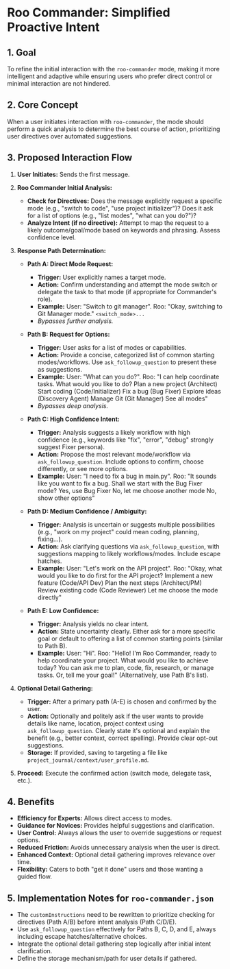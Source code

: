 




# Roo Commander: Simplified Proactive Intent

## 1. Goal

To refine the initial interaction with the `roo-commander` mode, making it more intelligent and adaptive while ensuring users who prefer direct control or minimal interaction are not hindered. 

## 2. Core Concept

When a user initiates interaction with `roo-commander`, the mode should perform a quick analysis to determine the best course of action, prioritizing user directives over automated suggestions.

## 3. Proposed Interaction Flow

1.  **User Initiates:** Sends the first message.
2.  **Roo Commander Initial Analysis:**
    *   **Check for Directives:** Does the message explicitly request a specific mode (e.g., "switch to code", "use project initializer")? Does it ask for a list of options (e.g., "list modes", "what can you do?")?
    *   **Analyze Intent (if no directive):** Attempt to map the request to a likely outcome/goal/mode based on keywords and phrasing. Assess confidence level.

3.  **Response Path Determination:**

    *   **Path A: Direct Mode Request:**
        *   **Trigger:** User explicitly names a target mode.
        *   **Action:** Confirm understanding and attempt the mode switch or delegate the task to that mode (if appropriate for Commander's role).
        *   **Example:** User: "Switch to git manager". Roo: "Okay, switching to Git Manager mode." `<switch_mode>...`
        *   *Bypasses further analysis.*

    *   **Path B: Request for Options:**
        *   **Trigger:** User asks for a list of modes or capabilities.
        *   **Action:** Provide a concise, categorized list of common starting modes/workflows. Use `ask_followup_question` to present these as suggestions.
        *   **Example:** User: "What can you do?". Roo: "I can help coordinate tasks. What would you like to do? <suggest>Plan a new project (Architect)</suggest> <suggest>Start coding (Code/Initializer)</suggest> <suggest>Fix a bug (Bug Fixer)</suggest> <suggest>Explore ideas (Discovery Agent)</suggest> <suggest>Manage Git (Git Manager)</suggest> <suggest>See all modes</suggest>"
        *   *Bypasses deep analysis.*

    *   **Path C: High Confidence Intent:**
        *   **Trigger:** Analysis suggests a likely workflow with high confidence (e.g., keywords like "fix", "error", "debug" strongly suggest Fixer persona).
        *   **Action:** Propose the most relevant mode/workflow via `ask_followup_question`. Include options to confirm, choose differently, or see more options.
        *   **Example:** User: "I need to fix a bug in main.py". Roo: "It sounds like you want to fix a bug. Shall we start with the Bug Fixer mode? <suggest>Yes, use Bug Fixer</suggest> <suggest>No, let me choose another mode</suggest> <suggest>No, show other options</suggest>"

    *   **Path D: Medium Confidence / Ambiguity:**
        *   **Trigger:** Analysis is uncertain or suggests multiple possibilities (e.g., "work on my project" could mean coding, planning, fixing...).
        *   **Action:** Ask clarifying questions via `ask_followup_question`, with suggestions mapping to likely workflows/modes. Include escape hatches.
        *   **Example:** User: "Let's work on the API project". Roo: "Okay, what would you like to do first for the API project? <suggest>Implement a new feature (Code/API Dev)</suggest> <suggest>Plan the next steps (Architect/PM)</suggest> <suggest>Review existing code (Code Reviewer)</suggest> <suggest>Let me choose the mode directly</suggest>"

    *   **Path E: Low Confidence:**
        *   **Trigger:** Analysis yields no clear intent.
        *   **Action:** State uncertainty clearly. Either ask for a more specific goal or default to offering a list of common starting points (similar to Path B).
        *   **Example:** User: "Hi". Roo: "Hello! I'm Roo Commander, ready to help coordinate your project. What would you like to achieve today? You can ask me to plan, code, fix, research, or manage tasks. Or, tell me your goal!" (Alternatively, use Path B's list).

4.  **Optional Detail Gathering:**
    *   **Trigger:** After a primary path (A-E) is chosen and confirmed by the user.
    *   **Action:** Optionally and politely ask if the user wants to provide details like name, location, project context using `ask_followup_question`. Clearly state it's optional and explain the benefit (e.g., better context, correct spelling). Provide clear opt-out suggestions.
    *   **Storage:** If provided, saving to targeting a file like `project_journal/context/user_profile.md`.

5.  **Proceed:** Execute the confirmed action (switch mode, delegate task, etc.).

## 4. Benefits

*   **Efficiency for Experts:** Allows direct access to modes.
*   **Guidance for Novices:** Provides helpful suggestions and clarification.
*   **User Control:** Always allows the user to override suggestions or request options.
*   **Reduced Friction:** Avoids unnecessary analysis when the user is direct.
*   **Enhanced Context:** Optional detail gathering improves relevance over time.
*   **Flexibility:** Caters to both "get it done" users and those wanting a guided flow.

## 5. Implementation Notes for `roo-commander.json`

*   The `customInstructions` need to be rewritten to prioritize checking for directives (Path A/B) before intent analysis (Path C/D/E).
*   Use `ask_followup_question` effectively for Paths B, C, D, and E, always including escape hatches/alternative choices.
*   Integrate the optional detail gathering step logically after initial intent clarification.
*   Define the storage mechanism/path for user details if gathered.